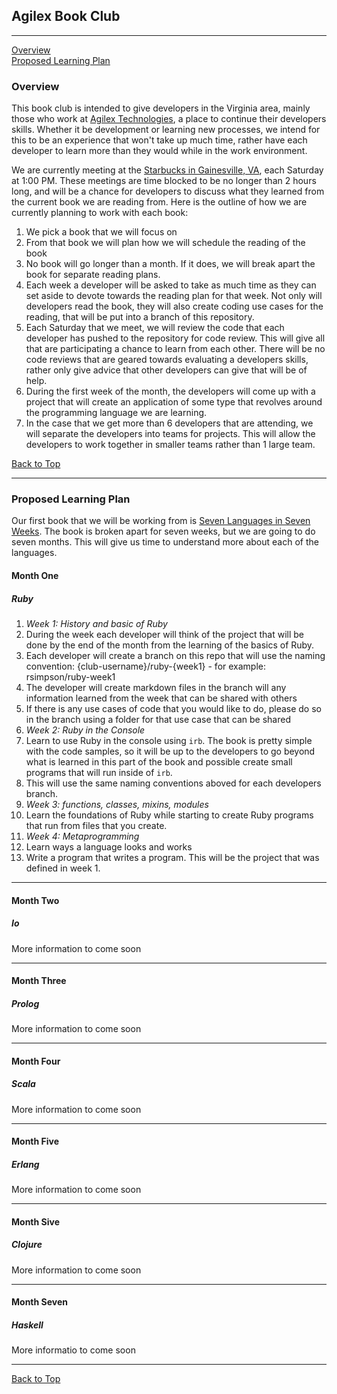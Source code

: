 ## Agilex Book Club

----  

[Overview](#overview)  
[Proposed Learning Plan](#proposed-learning-plan)  

### Overview  
This book club is intended to give developers in the Virginia area, mainly those
who work at [Agilex Technologies](http://www.agilex.com), a place to continue
their developers skills. Whether it be development or learning new processes, we
intend for this to be an experience that won't take up much time, rather have
each developer to learn more than they would while in the work environment.  

We are currently meeting at the [Starbucks in Gainesville,
VA](http://www.starbucks.com/store/14670/us/gainesville/7375-atlas-walk-way-bldg-g-gainesville-va),
each Saturday at 1:00 PM. These meetings are time blocked to be no longer than 2
hours long, and will be a chance for developers to discuss what they learned
from the current book we are reading from. Here is the outline of how we are
currently planning to work with each book:  

1. We pick a book that we will focus on  
2. From that book we will plan how we will schedule the reading of the book  
3. No book will go longer than a month. If it does, we will break apart the book
for separate reading plans.  
4. Each week a developer will be asked to take as much time as they can set
aside to devote towards the reading plan for that week. Not only will developers
read the book, they will also create coding use cases for the reading, that will
be put into a branch of this repository. 
5. Each Saturday that we meet, we will review the code that each developer has
pushed to the repository for code review. This will give all that are
participating a chance to learn from each other. There will be no code reviews
that are geared towards evaluating a developers skills, rather only give advice
that other developers can give that will be of help.
6. During the first week of the month, the developers will come up with a
project that will create an application of some type that revolves around the
programming language we are learning. 
7. In the case that we get more than 6 developers that are attending, we will
separate the developers into teams for projects. This will allow the developers
to work together in smaller teams rather than 1 large team.

[Back to Top](#agilex-book-club)

----

### Proposed Learning Plan  

Our first book that we will be working from is [Seven Languages in Seven
Weeks](https://pragprog.com/book/btlang/seven-languages-in-seven-weeks). The
book is broken apart for seven weeks, but we are going to do seven months. This
will give us time to understand more about each of the languages.  

#### Month One  

##### Ruby  

1. *Week 1: History and basic of Ruby* 
  1. During the week each developer will think of the project that will be done
  by the end of the month from the learning of the basics of Ruby.
  2. Each developer will create a branch on this repo that will use the naming
  convention: {club-username}/ruby-{week1} - for example: rsimpson/ruby-week1  
  3. The developer will create markdown files in the branch will any information
  learned from the week that can be shared with others  
  4. If there is any use cases of code that you would like to do, please do so
  in the branch using a folder for that use case that can be shared
2. *Week 2: Ruby in the Console*  
  1. Learn to use Ruby in the console using `irb`. The book is pretty simple
  with the code samples, so it will be up to the developers to go beyond what is
  learned in this part of the book and possible create small programs that will
  run inside of `irb`.
  2. This will use the same naming conventions aboved for each developers
  branch.  
3. *Week 3: functions, classes, mixins, modules* 
  1. Learn the foundations of Ruby while starting to create Ruby programs that
  run from files that you create.
4. *Week 4: Metaprogramming* 
  1. Learn ways a language looks and works 
  2. Write a program that writes a program. This will be the project that was
  defined in week 1.

----

#### Month Two  

##### Io  

More information to come soon  

----

#### Month Three  

##### Prolog  

More information to come soon  

----  

#### Month Four  

##### Scala  

More information to come soon  

----

#### Month Five  

##### Erlang  

More information to come soon  

----

#### Month Sive  

##### Clojure  

More information to come soon  

----  

#### Month Seven  

##### Haskell  

More informatio to come soon  

----
[Back to Top](#agilex-book-club)




